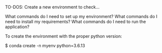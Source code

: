 TO-DOS:
Create a new environment to check...

What commands do I need to set up my environment?
What commands do I need to install my requirements?
What commands do I need to run the application?


To create the environment with the proper python version:

$ conda create -n myenv python=3.6.13